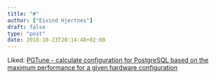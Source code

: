 ```yaml
---
title: "#"
author: ["Eivind Hjertnes"]
draft: false
type: "post"
date: 2018-10-23T20:14:48+02:00
---
```


Liked: [PGTune - calculate
configuration for PostgreSQL based on the maximum performance for a
given hardware configuration](https://pgtune.leopard.in.ua/#/)
